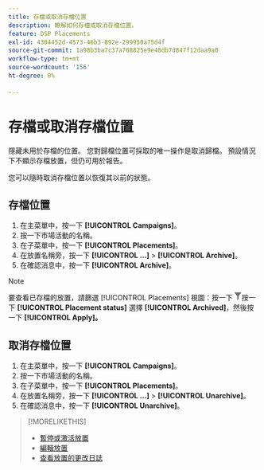 ```yaml
---
title: 存檔或取消存檔位置
description: 瞭解如何存檔或取消存檔位置。
feature: DSP Placements
exl-id: 4304452d-4573-46b3-892e-299950a75d4f
source-git-commit: 1a98b3ba7c37a768825e9e48db7d847f12daa9a0
workflow-type: tm+mt
source-wordcount: '156'
ht-degree: 0%

---
```


# 存檔或取消存檔位置

<!-- Some placements don't have this option. Clarify which placement types aren't eligible -- is it PG placements, or all placements using private inventory? And anything else?  -->

隱藏未用於存檔的位置。 您對歸檔位置可採取的唯一操作是取消歸檔。 預設情況下不顯示存檔放置，但仍可用於報告。

您可以隨時取消存檔位置以恢復其以前的狀態。

## 存檔位置

1. 在主菜單中，按一下 **[!UICONTROL Campaigns]**。
1. 按一下市場活動的名稱。
1. 在子菜單中，按一下 **[!UICONTROL Placements]**。
1. 在放置名稱旁，按一下  **[!UICONTROL ...]** > **[!UICONTROL Archive]**。
1. 在確認消息中，按一下 **[!UICONTROL Archive]**。

>[!NOTE]
>
>要查看已存檔的放置，請篩選 [!UICONTROL Placements] 視圖：按一下 ![「篩選」按鈕](/help/dsp/assets/filter.png)按一下 **[!UICONTROL Placement status]** 選擇 **[!UICONTROL Archived]**，然後按一下 **[!UICONTROL Apply]。**

## 取消存檔位置

1. 在主菜單中，按一下 **[!UICONTROL Campaigns]**。
1. 按一下市場活動的名稱。
1. 在子菜單中，按一下 **[!UICONTROL Placements]**。
1. 在放置名稱旁，按一下  **[!UICONTROL ...]** > **[!UICONTROL Unarchive]**。
1. 在確認消息中，按一下 **[!UICONTROL Unarchive]**。

>[!MORELIKETHIS]
>
>* [暫停或激活放置](placement-pause-activate.md)
>* [編輯放置](placement-edit.md)
>* [查看放置的更改日誌](placement-change-log.md)

